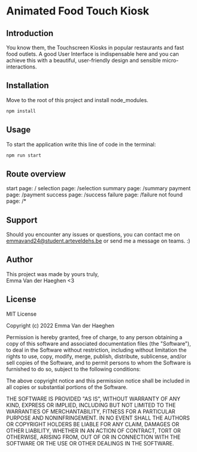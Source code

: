 # Animated Food Touch Kiosk

## Introduction
You know them, the Touchscreen Kiosks in popular restaurants and fast food outlets. A good User Interface is indispensable here and you can achieve this with a beautiful, user-friendly design and sensible micro-interactions.

## Installation
Move to the root of this project and install node_modules.
```bash
npm install
```

## Usage
To start the application write this line of code in the terminal:
```bash
npm run start
```

## Route overview
  start page: /
  selection page: /selection
  summary page: /summary
  payment page: /payment
  success page: /success
  failure page: /failure
  not found page: /*

## Support
Should you encounter any issues or questions, you can contact me on emmavand24@student.arteveldehs.be or send me a message on teams. :)


## Author
This project was made by yours truly, <br> Emma Van der Haeghen <3


## License
MIT License

Copyright (c) 2022 Emma Van der Haeghen

Permission is hereby granted, free of charge, to any person obtaining a copy
of this software and associated documentation files (the "Software"), to deal
in the Software without restriction, including without limitation the rights
to use, copy, modify, merge, publish, distribute, sublicense, and/or sell
copies of the Software, and to permit persons to whom the Software is
furnished to do so, subject to the following conditions:

The above copyright notice and this permission notice shall be included in all
copies or substantial portions of the Software.

THE SOFTWARE IS PROVIDED "AS IS", WITHOUT WARRANTY OF ANY KIND, EXPRESS OR
IMPLIED, INCLUDING BUT NOT LIMITED TO THE WARRANTIES OF MERCHANTABILITY,
FITNESS FOR A PARTICULAR PURPOSE AND NONINFRINGEMENT. IN NO EVENT SHALL THE
AUTHORS OR COPYRIGHT HOLDERS BE LIABLE FOR ANY CLAIM, DAMAGES OR OTHER
LIABILITY, WHETHER IN AN ACTION OF CONTRACT, TORT OR OTHERWISE, ARISING FROM,
OUT OF OR IN CONNECTION WITH THE SOFTWARE OR THE USE OR OTHER DEALINGS IN THE
SOFTWARE.